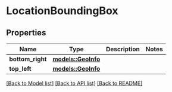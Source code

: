 # LocationBoundingBox

## Properties

Name | Type | Description | Notes
------------ | ------------- | ------------- | -------------
**bottom_right** | [**models::GeoInfo**](GeoInfo.md) |  | 
**top_left** | [**models::GeoInfo**](GeoInfo.md) |  | 

[[Back to Model list]](../README.md#documentation-for-models) [[Back to API list]](../README.md#documentation-for-api-endpoints) [[Back to README]](../README.md)


